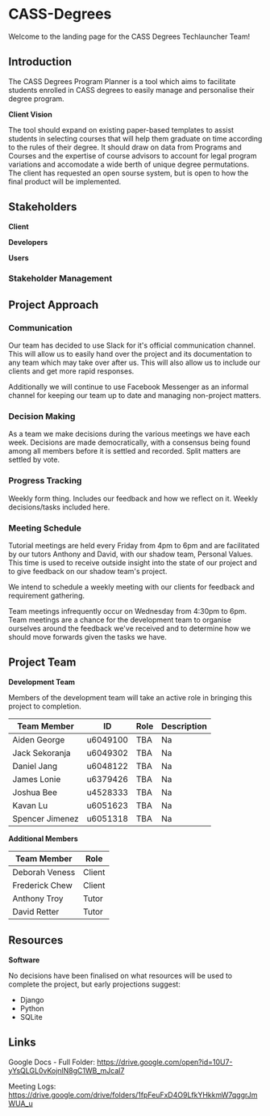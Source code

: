 # CASS-Degrees
Welcome to the landing page for the CASS Degrees Techlauncher Team! 


## Introduction
The CASS Degrees Program Planner is a tool which aims to facilitate students enrolled in CASS degrees to easily manage and personalise their degree program. 

**Client Vision**

The tool should expand on existing paper-based templates to assist students in selecting courses that will help them graduate on time according to the rules of their degree. It should draw on data from Programs and Courses and the expertise of course advisors to account for legal program variations and accomodate a wide berth of unique degree permutations. The client has requested an open sourse system, but is open to how the final product will be implemented. 

## Stakeholders

**Client**

**Developers**

**Users**

### Stakeholder Management

## Project Approach
### Communication
Our team has decided to use Slack for it's official communication channel. This will allow us to easily hand over the project and its documentation to any team which may take over after us. This will also allow us to include our clients and get more rapid responses.

Additionally we will continue to use Facebook Messenger as an informal channel for keeping our team up to date and managing non-project matters. 

### Decision Making
As a team we make decisions during the various meetings we have each week. Decisions are made democratically, with a consensus being found among all members before it is settled and recorded. Split matters are settled by vote. 

### Progress Tracking
Weekly form thing. Includes our feedback and how we reflect on it. Weekly decisions/tasks included here.

### Meeting Schedule
Tutorial meetings are held every Friday from 4pm to 6pm and are facilitated by our tutors Anthony and David, with our shadow team, Personal Values. This time is used to receive outside insight into the state of our project and to give feedback on our shadow team's project.

We intend to schedule a weekly meeting with our clients for feedback and requirement gathering.

Team meetings infrequently occur on Wednesday from 4:30pm to 6pm. Team meetings are a chance for the development team to organise ourselves around the feedback we've received and to determine how we should move forwards given the tasks we have.

## Project Team

**Development Team**

Members of the development team will take an active role in bringing this project to completion.

| Team Member     | ID       | Role                  | Description                                                                    |
|-----------------|----------|-----------------------|--------------------------------------------------------------------------------|
| Aiden George    | u6049100 | TBA                   | Na                                                                             |
| Jack Sekoranja  | u6049302 | TBA                   | Na                                                                             |
| Daniel Jang     | u6048122 | TBA                   | Na                                                                             |
| James Lonie     | u6379426 | TBA                   | Na                                                                             |
| Joshua Bee      | u4528333 | TBA                   | Na                                                                             |
| Kavan Lu        | u6051623 | TBA                   | Na                                                                             |
| Spencer Jimenez | u6051318 | TBA                   | Na                                                                             |

**Additional Members**

| Team Member    | Role   |
| ---------------|--------|
| Deborah Veness | Client |
| Frederick Chew | Client |
| Anthony Troy   | Tutor  |
| David Retter   | Tutor  |


## Resources

**Software**

No decisions have been finalised on what resources will be used to complete the project, but early projections suggest:
* Django
* Python
* SQLite

## Links
Google Docs - Full Folder: https://drive.google.com/open?id=10U7-yYsQLGL0vKojnlN8gC1WB_mJcal7

Meeting Logs: https://drive.google.com/drive/folders/1fpFeuFxD4O9LfkYHkkmW7qggrJmWUA_u
